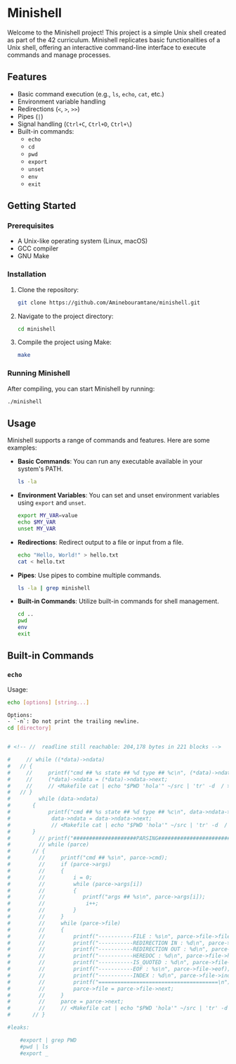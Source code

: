 # Minishell

Welcome to the Minishell project! This project is a simple Unix shell created as part of the 42 curriculum. Minishell replicates basic functionalities of a Unix shell, offering an interactive command-line interface to execute commands and manage processes.

## Features

- Basic command execution (e.g., `ls`, `echo`, `cat`, etc.)
- Environment variable handling
- Redirections (`<`, `>`, `>>`)
- Pipes (`|`)
- Signal handling (`Ctrl+C`, `Ctrl+D`, `Ctrl+\`)
- Built-in commands:
  - `echo`
  - `cd`
  - `pwd`
  - `export`
  - `unset`
  - `env`
  - `exit`

## Getting Started

### Prerequisites

- A Unix-like operating system (Linux, macOS)
- GCC compiler
- GNU Make

### Installation

1. Clone the repository:
    ```sh
    git clone https://github.com/Aminebouramtane/minishell.git
    ```
2. Navigate to the project directory:
    ```sh
    cd minishell
    ```
3. Compile the project using Make:
    ```sh
    make
    ```

### Running Minishell

After compiling, you can start Minishell by running:
```sh
./minishell
```
## Usage

Minishell supports a range of commands and features. Here are some examples:

- **Basic Commands**: You can run any executable available in your system's PATH.
    ```sh
    ls -la
    ```
- **Environment Variables**: You can set and unset environment variables using `export` and `unset`.
    ```sh
    export MY_VAR=value
    echo $MY_VAR
    unset MY_VAR
    ```
- **Redirections**: Redirect output to a file or input from a file.
    ```sh
    echo "Hello, World!" > hello.txt
    cat < hello.txt
    ```
- **Pipes**: Use pipes to combine multiple commands.
    ```sh
    ls -la | grep minishell
    ```
- **Built-in Commands**: Utilize built-in commands for shell management.
    ```sh
    cd ..
    pwd
    env
    exit
    ```

## Built-in Commands

### `echo`

Usage:
```sh
echo [options] [string...]

Options:
- `-n`: Do not print the trailing newline.
cd [directory]


# <!-- //  readline still reachable: 204,178 bytes in 221 blocks -->

#     // while ((*data)->ndata)
# 	// {
#     //     printf("cmd ## %s state ## %d type ## %c\n", (*data)->ndata->cmd, (*data)->ndata->state, (*data)->ndata->type);
#     //     (*data)->ndata = (*data)->ndata->next;
#     //     // <Makefile cat | echo "$PWD 'hola'" ~/src | 'tr' -d  / >outfile
# 	// }
#         while (data->ndata)
# 	    {
#            printf("cmd ## %s state ## %d type ## %c\n", data->ndata->cmd, data->ndata->state, data->ndata->type);
#             data->ndata = data->ndata->next;
#             // <Makefile cat | echo "$PWD 'hola'" ~/src | 'tr' -d  / >outfile
# 	    }
#         // printf("####################PARSING#########################\n");
#         // while (parce) 
# 	    // {
#         //     printf("cmd ## %s\n", parce->cmd);
#         //     if (parce->args)
#         //     {
#         //         i = 0; 
#         //         while (parce->args[i])
#         //         {
#         //            printf("args ## %s\n", parce->args[i]);
#         //             i++;
#         //         }
#         //     }
#         //     while (parce->file)
#         //     {
#         //         printf("-----------FILE : %s\n", parce->file->file);
#         //         printf("-----------REDIRECTION IN : %d\n", parce->file->redir_in);
#         //         printf("-----------REDIRECTION OUT : %d\n", parce->file->redir_out);
#         //         printf("-----------HEREDOC : %d\n", parce->file->heredoc);
#         //         printf("-----------IS_QUOTED : %d\n", parce->file->is_quoted);
#         //         printf("-----------EOF : %s\n", parce->file->eof);
#         //         printf("-----------INDEX : %d\n", parce->file->index);
#         //         printf("======================================\n");
#         //         parce->file = parce->file->next;
#         //     }
#         //     parce = parce->next;
#         //     // <Makefile cat | echo "$PWD 'hola'" ~/src | 'tr' -d  / >outfile
# 	    // } 

#leaks:

    #export | grep PWD
    #pwd | ls
    #export _